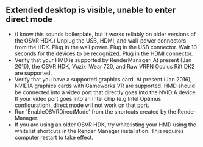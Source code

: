 ## Extended desktop is visible, unable to enter direct mode
- (I know this sounds boilerplate, but it works reliably on older versions of the OSVR HDK.) Unplug the USB, HDMI, and wall-power connectors from the HDK.  Plug in the wall power.  Plug in the USB connector.  Wait 10 seconds for the devices to be recognized.  Plug in the HDMI connector.
- Verify that your HMD is supported by RenderManager. At present (Jan 2016), the OSVR HDK, Vuzix iWear 720, and Raw VRPN Oculus Rift DK2 are supported.
- Verify that you have a supported graphics card. At present (Jan 2016), NVIDIA graphics cards with Gameworks VR are supported. HMD should be connected into a video port that directly goes into the NVIDIA device. If your video port goes into an Intel chip (e.g Intel Optimus configuration), direct mode will not work on that port.
- Run 'EnableOSVRDirectMode' from the shortcuts created by the Render Manager.
- If you are using an older OSVR HDK, try whitelisting your HMD using the whitelist shortcuts in the Render Manager installation. This  requires computer restart to take effect.
